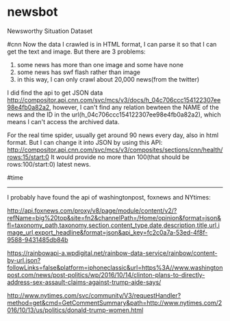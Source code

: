 # newsbot
Newsworthy Situation Dataset

#cnn
Now the data I crawled is in HTML format, I can parse it so that I can get the text and image. But there are 3 problems:

1. some news has more than one image and some have none 
2. some news has swf flash rather than image
3. in this way, I can only crawl about 20,000 news(from the twitter)

I did find the api to get JSON data http://compositor.api.cnn.com/svc/mcs/v3/docs/h_04c706ccc154122307ee98e4fb0a82a2, however, I can't find any relation bewteen the NAME of the news and the ID in the url(h_04c706ccc154122307ee98e4fb0a82a2), which means I can't access the archived data.

For the real time spider, usually get around 90 news every day, also in html format. But I can change it into JSON by using this API:
http://compositor.api.cnn.com/svc/mcs/v3/composites/sections/cnn/health/rows:15/start:0 It would provide no more than 100(that should be rows:100/start:0) latest news.

#time


---
I probably have found the api of washingtonpost, foxnews and NYtimes:

http://api.foxnews.com/proxy/v8/page/module/content/v2/?refName=big%20top&site=fn2&channelPath=/Home/opinion&format=json&fl=taxonomy_path,taxonomy,section,content_type,date,description,title,url,image_url,export_headline&format=json&api_key=fc2c0a7a-53ed-4f8f-9588-9431485db84b

https://rainbowapi-a.wpdigital.net/rainbow-data-service/rainbow/content-by-url.json?followLinks=false&platform=iphoneclassic&url=https%3A//www.washingtonpost.com/news/post-politics/wp/2016/10/14/clinton-plans-to-directly-address-sex-assault-claims-against-trump-aide-says/

http://www.nytimes.com/svc/community/V3/requestHandler?method=get&cmd=GetCommentSummary&path=http://www.nytimes.com/2016/10/13/us/politics/donald-trump-women.html
